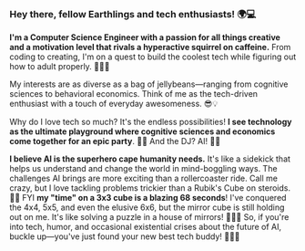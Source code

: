 ### Hey there, fellow Earthlings and tech enthusiasts! 🌍💻 
**I'm a Computer Science Engineer with a passion for all things creative and a motivation level that rivals a hyperactive squirrel on caffeine.** From coding to creating, I'm on a quest to build the coolest tech while figuring out how to adult properly. 🚀👩‍💻

My interests are as diverse as a bag of jellybeans—ranging from cognitive sciences to behavioral economics. Think of me as the tech-driven enthusiast with a touch of everyday awesomeness. 😎💡

Why do I love tech so much? It's the endless possibilities! **I see technology as the ultimate playground where cognitive sciences and economics come together for an epic party**. 🎉🤖 And the DJ? AI! 🤖🎶

**I believe AI is the superhero cape humanity needs.** It's like a sidekick that helps us understand and change the world in mind-boggling ways. The challenges AI brings are more exciting than a rollercoaster ride. Call me crazy, but I love tackling problems trickier than a Rubik's Cube on steroids. 🤯🤔 
FYI **my "time" on a 3x3 cube is a blazing 68 seconds**! I've conquered the 4x4, 5x5, and even the elusive 6x6, but the mirror cube is still holding out on me. It's like solving a puzzle in a house of mirrors! 🤷‍♂️🌀
So, if you're into tech, humor, and occasional existential crises about the future of AI, buckle up—you've just found your new best tech buddy! 🚀✨👾
